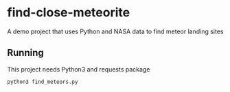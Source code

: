 # find-close-meteorite
A demo project that uses Python and NASA data to find meteor landing sites

## Running

This project needs Python3 and requests package

`python3 find_meteors.py`
